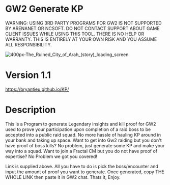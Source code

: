 # GW2 Generate KP
WARNING: USING 3RD PARTY PROGRAMS FOR GW2 IS NOT SUPPORTED BY ARENANET OR NCSOFT. DO NOT CONTACT SUPPORT ABOUT GAME CLIENT ISSUES WHILE USING THIS TOOL. THERE IS NO HELP OR WARRANTY. THIS IS ENTIRELY AT YOUR OWN RISK AND YOU ASSUME ALL RESPONSIBILITY.

![400px-The_Ruined_City_of_Arah_(story)_loading_screen](https://user-images.githubusercontent.com/57275830/179501597-dac3d971-c48e-4d3c-a157-6a7f9259a702.jpg)

# Version 1.1
https://bryantieu.github.io/KP/

# Description
This is a Program to generate Legendary insights and kill proof for GW2 used to prove your participation upon completion of a raid boss to be accepted into a public raid squad. No more hassle of hauling KP around in your bank and taking up space. 
Want to get into Gw2 raiding but you don't have proof of boss kills? No problem, just generate some KP and make your way into a squad. Want to join a Fractal CM but you do not have proof of expertise? No Problem we got you covered!

Link is supplied above.
All you have to do is pick the boss/encounter and input the amount of proof you want to generate. Once generated, copy THE WHOLE LINK then paste it in GW2 chat. Thats it, Enjoy.
